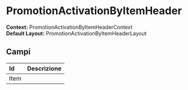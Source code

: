 # PromotionActivationByItemHeader

**Context:** PromotionActivationByItemHeaderContext  
**Default Layout:** PromotionActivationByItemHeaderLayout



## Campi

| Id | Descrizione |
| :--- | :--- |
| Item |  |

